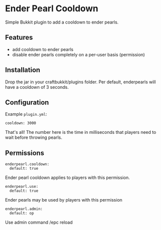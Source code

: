 Ender Pearl Cooldown
====================

Simple Bukkit plugin to add a cooldown to ender pearls.

Features
--------
* add cooldown to ender pearls
* disable ender pearls completely on a per-user basis (permission)

Installation
------------
Drop the jar in your craftbukkit/plugins folder. Per default, enderpearls will have a cooldown of 3 seconds.

Configuration
-------------
Example `plugin.yml`:

    cooldown: 3000


That's all! The number here is the time in milliseconds that players need to wait before throwing pearls.

Permissions
-----------

    enderpearl.cooldown:
      default: true

Ender pearl cooldown applies to players with this permission.

    enderpearl.use:
      default: true

Ender pearls may be used by players with this permission

    enderpearl.admin:
      default: op

Use admin command /epc reload